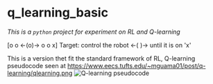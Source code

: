 # q_learning_basic

_This is a `python` project for experiment on RL and Q-learning_

[o o <-(o)-> o o x] 
Target: control the robot <-( )-> until it is on 'x'

This is a version thet fit the standard framework of RL, Q-learning pseudocode seen at https://www.eecs.tufts.edu/~mguama01/post/q-learning/qlearning.png
![Q-learning pseudocode](https://www.eecs.tufts.edu/~mguama01/post/q-learning/qlearning.png)
